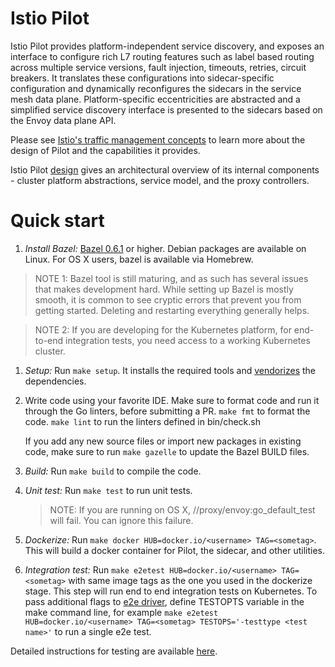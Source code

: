 # Istio Pilot

Istio Pilot provides platform-independent service discovery, and exposes an
interface to configure rich L7 routing features such as label based routing
across multiple service versions, fault injection, timeouts, retries,
circuit breakers. It translates these configurations into sidecar-specific
configuration and dynamically reconfigures the sidecars in the service mesh
data plane. Platform-specific eccentricities are abstracted and a
simplified service discovery interface is presented to the sidecars based
on the Envoy data plane API.

Please see
[Istio's traffic management concepts](https://istio.io/docs/concepts/traffic-management/overview.html)
to learn more about the design of Pilot and the capabilities it provides.

Istio Pilot [design](doc/design.md) gives an architectural overview of its
internal components - cluster platform abstractions, service model, and the
proxy controllers.

# Quick start

1. *Install Bazel:* [Bazel 0.6.1](https://github.com/bazelbuild/bazel/releases/tag/0.6.1) or
  higher. Debian packages are available on Linux. For OS X users, bazel is
  available via Homebrew.
  > NOTE 1: Bazel tool is still maturing, and as such has several issues that
  > makes development hard. While setting up Bazel is mostly smooth, it is
  > common to see cryptic errors that prevent you from getting
  > started. Deleting and restarting everything generally helps.

  > NOTE 2: If you are developing for the Kubernetes platform, for end-to-end
  > integration tests, you need access to a working Kubernetes cluster.

1. *Setup:* Run `make setup`. It installs the required tools and
[vendorizes](https://golang.org/cmd/go/#hdr-Vendor_Directories) 
the dependencies.

1. Write code using your favorite IDE. Make sure to format code and run
   it through the Go linters, before submitting a PR.
   `make fmt` to format the code.
   `make lint` to run the linters defined in bin/check.sh

   If you add any new source files or import new packages in
   existing code, make sure to run `make gazelle` to update the Bazel BUILD
   files.

1. *Build:* Run `make build` to compile the code.

1. *Unit test:* Run `make test` to run unit tests.
   > NOTE: If you are running on OS X, //proxy/envoy:go_default_test will
   > fail. You can ignore this failure.

1. *Dockerize:* Run `make docker HUB=docker.io/<username> TAG=<sometag>`. 
This will build a docker container for Pilot, the sidecar, and other 
utilities.

1. *Integration test:* Run `make e2etest HUB=docker.io/<username> TAG=<sometag>` 
with same image tags as the one you used in the dockerize stage. This step will
run end to end integration tests on Kubernetes. To pass additional flags to [e2e driver](test/integration/driver.go), define TESTOPTS variable in the make
command line, for example `make e2etest HUB=docker.io/<username> TAG=<sometag> TESTOPS='-testtype <test name>'`
to run a single e2e test.

Detailed instructions for testing are available [here](doc/testing.md).
